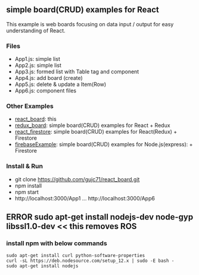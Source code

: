 ## simple board(CRUD) examples for React ##

This example is web boards focusing on data input / output for easy understanding of React.


### Files ###
- App1.js: simple list
- App2.js: simple list
- App3.js: formed list with Table tag and component
- App4.js: add board (create)
- App5.js: delete & update a Item(Row)
- App6.js: component files

### Other Examples ###
- [react_board](https://github.com/gujc71/react_board): this
- [redux_board](https://github.com/gujc71/redux_board): simple board(CRUD) examples for React + Redux
- [react_firestore](https://github.com/gujc71/react_firestore): simple board(CRUD) examples for React(Redux) + Firestore
- [firebaseExample](https://github.com/gujc71/firebaseExample): simple board(CRUD) examples for Node.js(express): + Firestore

### Install & Run ###
- git clone https://github.com/gujc71/react_board.git
- npm install
- npm start
- http://localhost:3000/App1
  ...
  http://localhost:3000/App6


## ERROR sudo apt-get install nodejs-dev node-gyp libssl1.0-dev << this removes ROS

### install npm with below commands
```
sudo apt-get install curl python-software-properties
curl -sL https://deb.nodesource.com/setup_12.x | sudo -E bash -
sudo apt-get install nodejs
```
